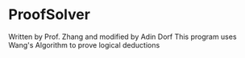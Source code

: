 # ProofSolver 
Written by Prof. Zhang and modified by Adin Dorf
This program uses Wang's Algorithm to prove logical deductions
